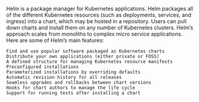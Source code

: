 Helm is a package manager for Kubernetes applications. Helm packages all of the different Kubernetes resources 
(such as deployments, services, and ingress) into a chart, which may be hosted in a repository. 
Users can pull down charts and install them on any number of Kubernetes clusters.
Helm’s approach scales from monoliths to complex micro service applications. 
Here are some of Helm’s main features:  

    Find and use popular software packaged as Kubernetes charts
    Distribute your own applications (either private or FOSS)
    A defined structure for managing Kubernetes resource manifests
    Preconfigured installations
    Parameterized installations by overriding defaults
    Automatic revision history for all releases
    Seamless upgrades and rollbacks between chart versions
    Hooks for chart authors to manage the life cycle
    Support for running tests after installing a chart

